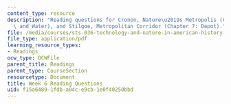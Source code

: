 ```yaml
---
content_type: resource
description: "Reading questions for Cronon, Nature\u2019s Metropolis (Chapter 2: Rails\
  \ and Water), and Stilgoe, Metropolitan Corridor (Chapter 7: Depot)."
file: /media/courses/sts-036-technology-and-nature-in-american-history-spring-2008/f15a64891fdba04ce9cb1e0f40250bbd_quest6.pdf
file_type: application/pdf
learning_resource_types:
- Readings
ocw_type: OCWFile
parent_title: Readings
parent_type: CourseSection
resourcetype: Document
title: Week 6 Reading Questions
uid: f15a6489-1fdb-a04c-e9cb-1e0f40250bbd
---
```

